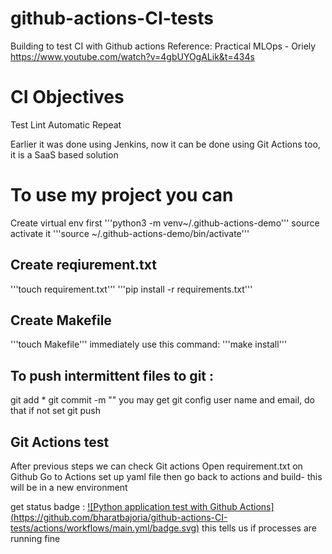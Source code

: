 # github-actions-CI-tests


Building to test CI with Github actions
Reference:
Practical MLOps - Oriely
https://www.youtube.com/watch?v=4gbUYOgALik&t=434s

# CI Objectives
 Test
 Lint
 Automatic
 Repeat
 
 Earlier it was done using Jenkins, now it can be done using Git Actions too, it is a SaaS based solution
 

# To use my project you can
Create virtual env first
'''python3 -m venv~/.github-actions-demo'''
source activate it 
'''source ~/.github-actions-demo/bin/activate'''

## Create reqiurement.txt
'''touch requirement.txt'''
'''pip install -r requirements.txt'''
 
 ## Create Makefile
 '''touch Makefile'''
immediately use this command:
'''make install'''

## To push intermittent files to git :
 git add *
 git commit -m "" 
 you may get git config user name and email, do that if not set
 git push
 
## Git Actions test
 After previous steps we can check Git actions
 Open requirement.txt on Github
 Go to Actions
 set up yaml file
 then go back to actions and build- this will be in a new environment
 
 get status badge : [![Python application test with Github Actions]
 (https://github.com/bharatbajoria/github-actions-CI-tests/actions/workflows/main.yml/badge.svg)](https://github.com/bharatbajoria/github-actions-CI-tests/actions/workflows/main.yml)
 this tells us if processes are running fine
 
 
 
 